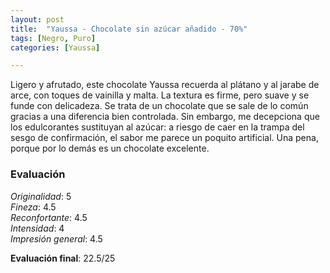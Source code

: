 ```yaml
---
layout: post
title:  "Yaussa - Chocolate sin azúcar añadido - 70%"
tags: [Negro, Puro] 
categories: [Yaussa]

---
```

 
Ligero y afrutado, este chocolate Yaussa recuerda al plátano y al jarabe de arce, con toques de vainilla y malta. La textura es firme, pero suave y se funde con delicadeza. Se trata de un chocolate que se sale de lo común gracias a una diferencia bien controlada.
Sin embargo, me decepciona que los edulcorantes sustituyan al azúcar: a riesgo de caer en la trampa del sesgo de confirmación, el sabor me parece un poquito artificial.
Una pena, porque por lo demás es un chocolate excelente.  


### Evaluación

_Originalidad_: 5  
_Fineza_: 4.5  
_Reconfortante_: 4.5  
_Intensidad_: 4  
_Impresión general_: 4.5

**Evaluación final**: 22.5/25
